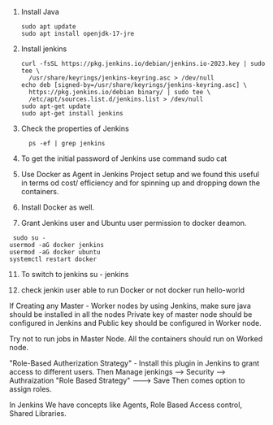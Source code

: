 1. Install Java
   ```
   sudo apt update
   sudo apt install openjdk-17-jre

2. Install jenkins
   ```
   curl -fsSL https://pkg.jenkins.io/debian/jenkins.io-2023.key | sudo tee \
     /usr/share/keyrings/jenkins-keyring.asc > /dev/null
   echo deb [signed-by=/usr/share/keyrings/jenkins-keyring.asc] \
     https://pkg.jenkins.io/debian binary/ | sudo tee \
     /etc/apt/sources.list.d/jenkins.list > /dev/null
   sudo apt-get update
   sudo apt-get install jenkins

5. Check the properties of Jenkins
   ```
     ps -ef | grep jenkins 

7. To get the initial password of Jenkins use command 
  sudo cat <path from jenkins>

8. Use Docker as Agent in Jenkins Project setup and we found this useful in terms od cost/ efficiency and for spinning up and dropping down the containers.
9. Install Docker as well. 
10. Grant Jenkins user and Ubuntu user permission to docker deamon.
 
  ```
   sudo su - 
  usermod -aG docker jenkins
  usermod -aG docker ubuntu
  systemctl restart docker
   ```
11. To switch to jenkins 
  su - jenkins 

12. check jenkin user able to run Docker or not 
   docker run hello-world


If Creating any Master - Worker nodes by using Jenkins, make sure java should be installed in all the nodes 
Private key of master node should be configured in Jenkins and Public key should be configured in Worker node.

Try not to run jobs in Master Node. All the containers should run on Worked node.

"Role-Based Autherization Strategy" - Install this plugin in Jenkins to grant access to different users.
Then Manage jenkings --> Security --> Authraization "Role Based Strategy" ---> Save 
Then comes option to assign roles.


In Jenkins We have concepts like Agents, Role Based Access control, Shared Libraries.

